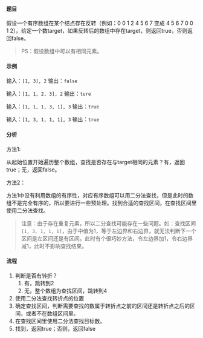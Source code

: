 #### 题目

假设一个有序数组在某个结点存在反转（例如：0 0 1 2 4 5 6 7 变成 4 5 6 7 0 0 1 2）。给定一个数target，如果反转后的数组中存在target，则返回true，否则返回false。

> PS：假设数组中可以有相同元素。


#### 示例

输入：`[1, 3], 2`
输出：`false`

输入：`[1, 1, 2, 3], 2`
输出：`ture`

输入：`[1, 1, 1, 3, 1], 3`
输出：`true`

输入：`[1, 3, 1, 1, 1], 3`
输出：`true`


#### 分析

方法1:

从起始位置开始遍历整个数组，查找是否存在与target相同的元素？有，返回true；无，返回false。

方法2：

方法1中没有利用数组的有序性，对应有序数组可以用二分法查找，但是此时的数组不是完全有序的，所以要进行一些预处理。找到合适的查找区间，在查找区间里使用二分法查找。

> 注意：由于存在重复元素，所以二分查找可能存在一些问题。如：查找区间`[1, 3, 1, 1, 1]`，由于中值为1，等于左边界和右边界，就无法判断下一个区间是左区间还是有区间。此时有个很巧妙方法，令左边界加1，令右边界减1，此时不影响查找结果。

#### 流程

1. 判断是否有转折？
    1. 有，跳转到2
    2. 无，整个数组为查找区间，跳转到4
2. 使用二分法查找转折点的位置
3. 确定查找区间，判断需要查找的数属于转折点之前的区间还是转折点之后的区间，或者不在数组区间里。
4. 在查找区间里使用二分法查找目标数。
5. 找到，返回true；否则，返回false

